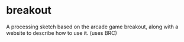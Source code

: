 # breakout
A processing sketch based on the arcade game breakout, along with a website to describe how to use it.
(uses BRC)
